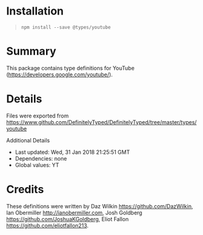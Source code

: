 # Installation
> `npm install --save @types/youtube`

# Summary
This package contains type definitions for YouTube (https://developers.google.com/youtube/).

# Details
Files were exported from https://www.github.com/DefinitelyTyped/DefinitelyTyped/tree/master/types/youtube

Additional Details
 * Last updated: Wed, 31 Jan 2018 21:25:51 GMT
 * Dependencies: none
 * Global values: YT

# Credits
These definitions were written by Daz Wilkin <https://github.com/DazWilkin>, Ian Obermiller <http://ianobermiller.com>, Josh Goldberg <https://github.com/JoshuaKGoldberg>, Eliot Fallon <https://github.com/eliotfallon213>.
